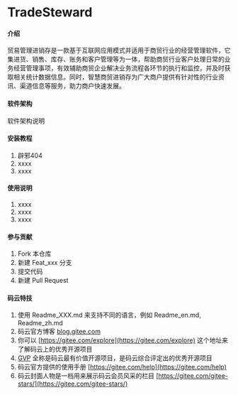 # TradeSteward

#### 介绍
贸易管理进销存是一款基于互联网应用模式并适用于商贸行业的经营管理软件，它集进货、销售、库存、账务和客户管理等为一体，帮助商贸行业客户处理日常的业务经营管理事项，有效辅助商贸企业解决业务流程各环节的执行和监控，并及时获取相关统计数据信息。同时，智慧商贸进销存为广大商户提供有针对性的行业资讯、渠道信息等服务，助力商户快速发展。

#### 软件架构
软件架构说明


#### 安装教程

1. 辟邪404
2. xxxx
3. xxxx

#### 使用说明

1. xxxx
2. xxxx
3. xxxx

#### 参与贡献

1. Fork 本仓库
2. 新建 Feat_xxx 分支
3. 提交代码
4. 新建 Pull Request


#### 码云特技

1. 使用 Readme\_XXX.md 来支持不同的语言，例如 Readme\_en.md, Readme\_zh.md
2. 码云官方博客 [blog.gitee.com](https://blog.gitee.com)
3. 你可以 [https://gitee.com/explore](https://gitee.com/explore) 这个地址来了解码云上的优秀开源项目
4. [GVP](https://gitee.com/gvp) 全称是码云最有价值开源项目，是码云综合评定出的优秀开源项目
5. 码云官方提供的使用手册 [https://gitee.com/help](https://gitee.com/help)
6. 码云封面人物是一档用来展示码云会员风采的栏目 [https://gitee.com/gitee-stars/](https://gitee.com/gitee-stars/)